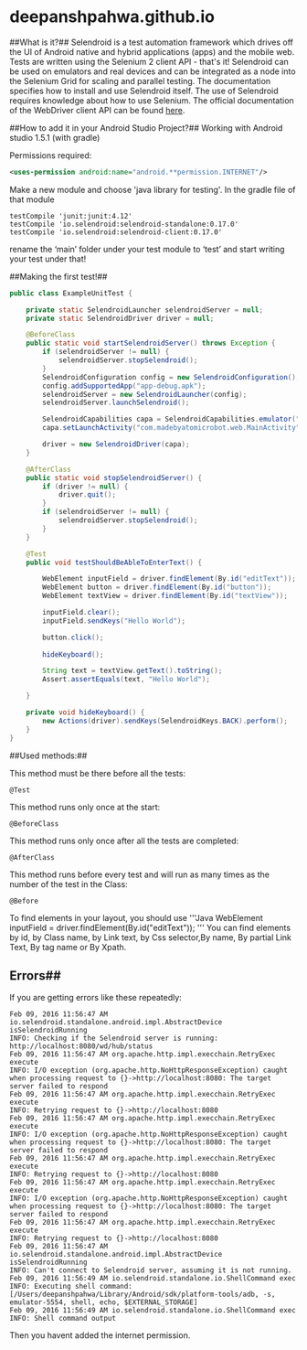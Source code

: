 # deepanshpahwa.github.io

##What is it?##
Selendroid is a test automation framework which drives off the UI of Android
native and hybrid applications (apps) and the mobile web. Tests are written
using the Selenium 2 client API - that's it!
Selendroid can be used on emulators and real devices and can be integrated as
a node into the Selenium Grid for scaling and parallel testing.
The documentation specifies how to install and use Selendroid itself. The use
of Selendroid requires knowledge about how to use Selenium. The official
documentation of the WebDriver client API can be found [here](http://docs.seleniumhq.org/docs/03_webdriver.jsp).


##How to add it in your Android Studio Project?##
Working with Android studio 1.5.1 (with gradle)

Permissions required:
```xml
<uses-permission android:name="android.**permission.INTERNET"/>
```

Make a new module and choose 'java library for testing'.
In the gradle file of that module
```Gradle
testCompile 'junit:junit:4.12'
testCompile 'io.selendroid:selendroid-standalone:0.17.0'
testCompile 'io.selendroid:selendroid-client:0.17.0'
```

rename the ‘main’ folder under your test module to ‘test’ and start writing your test under that!

##Making the first test!##

```Java
public class ExampleUnitTest {

    private static SelendroidLauncher selendroidServer = null;
    private static SelendroidDriver driver = null;

    @BeforeClass
    public static void startSelendroidServer() throws Exception {
        if (selendroidServer != null) {
            selendroidServer.stopSelendroid();
        }
        SelendroidConfiguration config = new SelendroidConfiguration();
        config.addSupportedApp("app-debug.apk");
        selendroidServer = new SelendroidLauncher(config);
        selendroidServer.launchSelendroid();

        SelendroidCapabilities capa = SelendroidCapabilities.emulator("com.madebyatomicrobot.web:1.0"); // change from 'emulator' to 'device' if running on device
        capa.setLaunchActivity("com.madebyatomicrobot.web.MainActivity");

        driver = new SelendroidDriver(capa);
    }

    @AfterClass
    public static void stopSelendroidServer() {
        if (driver != null) {
            driver.quit();
        }
        if (selendroidServer != null) {
            selendroidServer.stopSelendroid();
        }
    }

    @Test
    public void testShouldBeAbleToEnterText() {

        WebElement inputField = driver.findElement(By.id("editText"));
        WebElement button = driver.findElement(By.id("button"));
        WebElement textView = driver.findElement(By.id("textView"));

        inputField.clear();
        inputField.sendKeys("Hello World");

        button.click();
        
        hideKeyboard();

        String text = textView.getText().toString();
        Assert.assertEquals(text, "Hello World");

    }

    private void hideKeyboard() {
        new Actions(driver).sendKeys(SelendroidKeys.BACK).perform();
    }
}
```
##Used methods:##

This method must be there before all the tests:

```
@Test
```
This method runs only once at the start:

```
@BeforeClass
```
This method runs only once after all the tests are completed:

```
@AfterClass
```
This method runs before every test and will run as many times as the number of the test in the Class:

```
@Before
```

To find elements in your layout, you should use
        '''Java
        WebElement inputField = driver.findElement(By.id("editText"));
        '''
You can find elements by id, by Class name, by Link text, by Css selector,By name, By partial Link Text, By tag name or By Xpath.

## Errors##

If you are getting errors like these repeatedly:
```
Feb 09, 2016 11:56:47 AM io.selendroid.standalone.android.impl.AbstractDevice isSelendroidRunning
INFO: Checking if the Selendroid server is running: http://localhost:8080/wd/hub/status
Feb 09, 2016 11:56:47 AM org.apache.http.impl.execchain.RetryExec execute
INFO: I/O exception (org.apache.http.NoHttpResponseException) caught when processing request to {}->http://localhost:8080: The target server failed to respond
Feb 09, 2016 11:56:47 AM org.apache.http.impl.execchain.RetryExec execute
INFO: Retrying request to {}->http://localhost:8080
Feb 09, 2016 11:56:47 AM org.apache.http.impl.execchain.RetryExec execute
INFO: I/O exception (org.apache.http.NoHttpResponseException) caught when processing request to {}->http://localhost:8080: The target server failed to respond
Feb 09, 2016 11:56:47 AM org.apache.http.impl.execchain.RetryExec execute
INFO: Retrying request to {}->http://localhost:8080
Feb 09, 2016 11:56:47 AM org.apache.http.impl.execchain.RetryExec execute
INFO: I/O exception (org.apache.http.NoHttpResponseException) caught when processing request to {}->http://localhost:8080: The target server failed to respond
Feb 09, 2016 11:56:47 AM org.apache.http.impl.execchain.RetryExec execute
INFO: Retrying request to {}->http://localhost:8080
Feb 09, 2016 11:56:47 AM io.selendroid.standalone.android.impl.AbstractDevice isSelendroidRunning
INFO: Can't connect to Selendroid server, assuming it is not running.
Feb 09, 2016 11:56:49 AM io.selendroid.standalone.io.ShellCommand exec
INFO: Executing shell command: [/Users/deepanshpahwa/Library/Android/sdk/platform-tools/adb, -s, emulator-5554, shell, echo, $EXTERNAL_STORAGE]
Feb 09, 2016 11:56:49 AM io.selendroid.standalone.io.ShellCommand exec
INFO: Shell command output
```
Then you havent added the internet permission.


